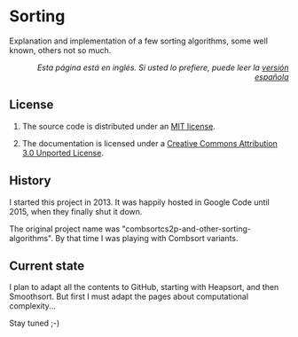 # Sorting
Explanation and implementation of a few sorting algorithms, some well known, others not so much.

<p align="right"><i>Esta página está en inglés. Si usted lo prefiere, puede leer la <a href="LEAME.md">versión española</a></i></p>

## License

1. The source code is distributed under an [MIT license](src/LICENSE).

2. The documentation is licensed under a [Creative Commons Attribution 3.0 Unported License](doc/LICENSE).

## History

I started this project in 2013. It was happily hosted in Google Code until 2015, when they finally shut it down.

The original project name was "combsortcs2p-and-other-sorting-algorithms". By that time I was playing with Combsort variants.

## Current state

I plan to adapt all the contents to GitHub, starting with Heapsort, and then Smoothsort. But first I must adapt the pages about computational complexity...

Stay tuned ;-)

